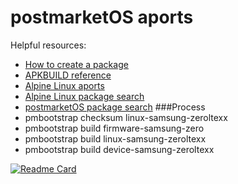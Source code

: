 # postmarketOS aports

Helpful resources:
* [How to create a package](https://wiki.postmarketos.org/wiki/Create_a_package)
* [APKBUILD reference](https://wiki.alpinelinux.org/wiki/APKBUILD_Reference)
* [Alpine Linux aports](https://gitlab.alpinelinux.org/alpine/aports/)
* [Alpine Linux package search](https://pkgs.alpinelinux.org/packages)
* [postmarketOS package search](https://pkgs.postmarketos.org/packages)
###Process
* pmbootstrap checksum linux-samsung-zeroltexx 
* pmbootstrap build firmware-samsung-zero
* pmbootstrap build linux-samsung-zeroltexx
* pmbootstrap build device-samsung-zeroltexx


[![Readme Card](https://github-readme-stats.vercel.app/api/pin/?username=butasi&repo=pmaports-zeroltexx&theme=radical)](https://github.com/butasi/pmaports-zeroltexx)
